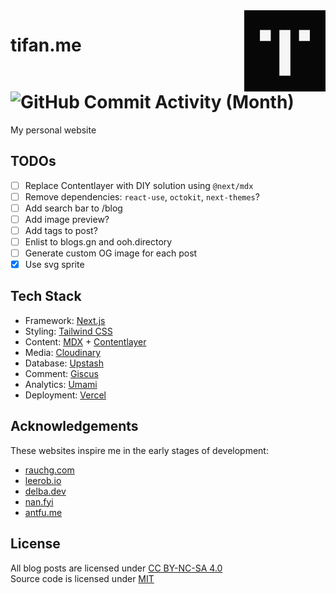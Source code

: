 <picture>
  <img
    alt="Logo"
    src="./src/app/icon.png"
    width="130px"
    align="right"
  />
</picture>

# tifan.me &nbsp; <picture><img alt="GitHub Commit Activity (Month)" src="https://img.shields.io/github/commit-activity/m/tifandotme/website" /></picture>

My personal website

## TODOs

- [ ] Replace Contentlayer with DIY solution using `@next/mdx`
- [ ] Remove dependencies: `react-use`, `octokit`, `next-themes`?
- [ ] Add search bar to /blog
- [ ] Add image preview?
- [ ] Add tags to post?
- [ ] Enlist to blogs.gn and ooh.directory
- [ ] Generate custom OG image for each post
- [x] Use svg sprite

## Tech Stack

- Framework: [Next.js](https://nextjs.org/)
- Styling: [Tailwind CSS](https://tailwindcss.com/)
- Content: [MDX](https://mdxjs.com/) + [Contentlayer](https://www.contentlayer.dev/)
- Media: [Cloudinary](https://cloudinary.com/)
- Database: [Upstash](https://upstash.com/)
- Comment: [Giscus](https://giscus.app/)
- Analytics: [Umami](https://umami.is/)
- Deployment: [Vercel](https://vercel.com/)

## Acknowledgements

These websites inspire me in the early stages of development:

- [rauchg.com](https://rauchg.com/)
- [leerob.io](https://leerob.io/)
- [delba.dev](https://delba.dev/)
- [nan.fyi](https://www.nan.fyi/)
- [antfu.me](https://antfu.me/)

## License

All blog posts are licensed under [CC BY-NC-SA 4.0](https://creativecommons.org/licenses/by-nc-sa/4.0/)<br>
Source code is licensed under [MIT](https://github.com/tifandotme/website/blob/master/LICENSE)
